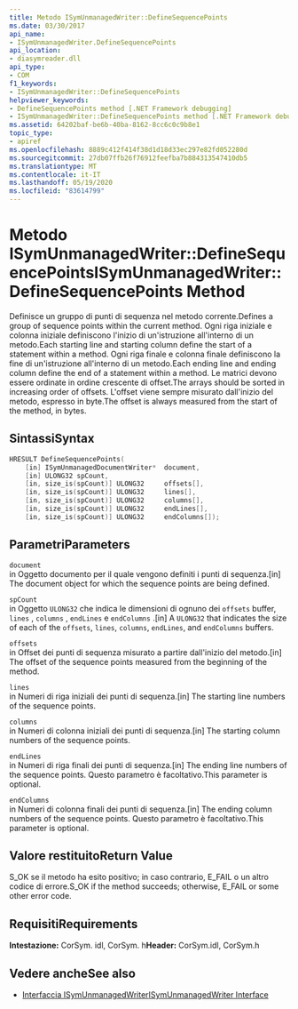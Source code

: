 ```yaml
---
title: Metodo ISymUnmanagedWriter::DefineSequencePoints
ms.date: 03/30/2017
api_name:
- ISymUnmanagedWriter.DefineSequencePoints
api_location:
- diasymreader.dll
api_type:
- COM
f1_keywords:
- ISymUnmanagedWriter::DefineSequencePoints
helpviewer_keywords:
- DefineSequencePoints method [.NET Framework debugging]
- ISymUnmanagedWriter::DefineSequencePoints method [.NET Framework debugging]
ms.assetid: 64202baf-be6b-40ba-8162-8cc6c0c9b8e1
topic_type:
- apiref
ms.openlocfilehash: 8889c412f414f38d1d18d33ec297e82fd052280d
ms.sourcegitcommit: 27db07ffb26f76912feefba7b884313547410db5
ms.translationtype: MT
ms.contentlocale: it-IT
ms.lasthandoff: 05/19/2020
ms.locfileid: "83614799"
---
```

# <a name="isymunmanagedwriterdefinesequencepoints-method"></a><span data-ttu-id="4b2bd-102">Metodo ISymUnmanagedWriter::DefineSequencePoints</span><span class="sxs-lookup"><span data-stu-id="4b2bd-102">ISymUnmanagedWriter::DefineSequencePoints Method</span></span>
<span data-ttu-id="4b2bd-103">Definisce un gruppo di punti di sequenza nel metodo corrente.</span><span class="sxs-lookup"><span data-stu-id="4b2bd-103">Defines a group of sequence points within the current method.</span></span> <span data-ttu-id="4b2bd-104">Ogni riga iniziale e colonna iniziale definiscono l'inizio di un'istruzione all'interno di un metodo.</span><span class="sxs-lookup"><span data-stu-id="4b2bd-104">Each starting line and starting column define the start of a statement within a method.</span></span> <span data-ttu-id="4b2bd-105">Ogni riga finale e colonna finale definiscono la fine di un'istruzione all'interno di un metodo.</span><span class="sxs-lookup"><span data-stu-id="4b2bd-105">Each ending line and ending column define the end of a statement within a method.</span></span> <span data-ttu-id="4b2bd-106">Le matrici devono essere ordinate in ordine crescente di offset.</span><span class="sxs-lookup"><span data-stu-id="4b2bd-106">The arrays should be sorted in increasing order of offsets.</span></span> <span data-ttu-id="4b2bd-107">L'offset viene sempre misurato dall'inizio del metodo, espresso in byte.</span><span class="sxs-lookup"><span data-stu-id="4b2bd-107">The offset is always measured from the start of the method, in bytes.</span></span>  
  
## <a name="syntax"></a><span data-ttu-id="4b2bd-108">Sintassi</span><span class="sxs-lookup"><span data-stu-id="4b2bd-108">Syntax</span></span>  
  
```cpp  
HRESULT DefineSequencePoints(  
    [in] ISymUnmanagedDocumentWriter*  document,  
    [in] ULONG32 spCount,  
    [in, size_is(spCount)] ULONG32     offsets[],  
    [in, size_is(spCount)] ULONG32     lines[],  
    [in, size_is(spCount)] ULONG32     columns[],  
    [in, size_is(spCount)] ULONG32     endLines[],  
    [in, size_is(spCount)] ULONG32     endColumns[]);  
```  
  
## <a name="parameters"></a><span data-ttu-id="4b2bd-109">Parametri</span><span class="sxs-lookup"><span data-stu-id="4b2bd-109">Parameters</span></span>  
 `document`  
 <span data-ttu-id="4b2bd-110">in Oggetto documento per il quale vengono definiti i punti di sequenza.</span><span class="sxs-lookup"><span data-stu-id="4b2bd-110">[in] The document object for which the sequence points are being defined.</span></span>  
  
 `spCount`  
 <span data-ttu-id="4b2bd-111">in Oggetto `ULONG32` che indica le dimensioni di ognuno dei `offsets` buffer, `lines` , `columns` , `endLines` e `endColumns` .</span><span class="sxs-lookup"><span data-stu-id="4b2bd-111">[in] A `ULONG32` that indicates the size of each of the `offsets`, `lines`, `columns`, `endLines`, and `endColumns` buffers.</span></span>  
  
 `offsets`  
 <span data-ttu-id="4b2bd-112">in Offset dei punti di sequenza misurato a partire dall'inizio del metodo.</span><span class="sxs-lookup"><span data-stu-id="4b2bd-112">[in] The offset of the sequence points measured from the beginning of the method.</span></span>  
  
 `lines`  
 <span data-ttu-id="4b2bd-113">in Numeri di riga iniziali dei punti di sequenza.</span><span class="sxs-lookup"><span data-stu-id="4b2bd-113">[in] The starting line numbers of the sequence points.</span></span>  
  
 `columns`  
 <span data-ttu-id="4b2bd-114">in Numeri di colonna iniziali dei punti di sequenza.</span><span class="sxs-lookup"><span data-stu-id="4b2bd-114">[in] The starting column numbers of the sequence points.</span></span>  
  
 `endLines`  
 <span data-ttu-id="4b2bd-115">in Numeri di riga finali dei punti di sequenza.</span><span class="sxs-lookup"><span data-stu-id="4b2bd-115">[in] The ending line numbers of the sequence points.</span></span> <span data-ttu-id="4b2bd-116">Questo parametro è facoltativo.</span><span class="sxs-lookup"><span data-stu-id="4b2bd-116">This parameter is optional.</span></span>  
  
 `endColumns`  
 <span data-ttu-id="4b2bd-117">in Numeri di colonna finali dei punti di sequenza.</span><span class="sxs-lookup"><span data-stu-id="4b2bd-117">[in] The ending column numbers of the sequence points.</span></span> <span data-ttu-id="4b2bd-118">Questo parametro è facoltativo.</span><span class="sxs-lookup"><span data-stu-id="4b2bd-118">This parameter is optional.</span></span>  
  
## <a name="return-value"></a><span data-ttu-id="4b2bd-119">Valore restituito</span><span class="sxs-lookup"><span data-stu-id="4b2bd-119">Return Value</span></span>  
 <span data-ttu-id="4b2bd-120">S_OK se il metodo ha esito positivo; in caso contrario, E_FAIL o un altro codice di errore.</span><span class="sxs-lookup"><span data-stu-id="4b2bd-120">S_OK if the method succeeds; otherwise, E_FAIL or some other error code.</span></span>  
  
## <a name="requirements"></a><span data-ttu-id="4b2bd-121">Requisiti</span><span class="sxs-lookup"><span data-stu-id="4b2bd-121">Requirements</span></span>  
 <span data-ttu-id="4b2bd-122">**Intestazione:** CorSym. idl, CorSym. h</span><span class="sxs-lookup"><span data-stu-id="4b2bd-122">**Header:** CorSym.idl, CorSym.h</span></span>  
  
## <a name="see-also"></a><span data-ttu-id="4b2bd-123">Vedere anche</span><span class="sxs-lookup"><span data-stu-id="4b2bd-123">See also</span></span>

- [<span data-ttu-id="4b2bd-124">Interfaccia ISymUnmanagedWriter</span><span class="sxs-lookup"><span data-stu-id="4b2bd-124">ISymUnmanagedWriter Interface</span></span>](isymunmanagedwriter-interface.md)
